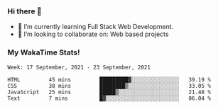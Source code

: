 ### Hi there 👋

- 🌱 I’m currently learning Full Stack Web Development.
- 👯 I’m looking to collaborate on: Web based projects


### My WakaTime Stats!

<!--START_SECTION:waka-->
```text
Week: 17 September, 2021 - 23 September, 2021

HTML         45 mins         █████████▓░░░░░░░░░░░░░░░   39.19 % 
CSS          38 mins         ████████▒░░░░░░░░░░░░░░░░   33.05 % 
JavaScript   25 mins         █████▒░░░░░░░░░░░░░░░░░░░   21.48 % 
Text         7 mins          █▓░░░░░░░░░░░░░░░░░░░░░░░   06.04 % 
```
<!--END_SECTION:waka-->
